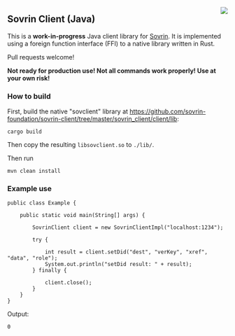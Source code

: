 <a href="http://projectdanube.org/" target="_blank"><img src="http://projectdanube.github.com/xdi2/images/projectdanube_logo.png" align="right"></a>

## Sovrin Client (Java)

This is a **work-in-progress** Java client library for [Sovrin](https://github.com/sovrin-foundation/sovrin-client/). It is implemented using a foreign function interface (FFI) to a native library written in Rust.

Pull requests welcome!

**Not ready for production use! Not all commands work properly! Use at your own risk!**

### How to build

First, build the native "sovclient" library at https://github.com/sovrin-foundation/sovrin-client/tree/master/sovrin_client/client/lib:

	cargo build

Then copy the resulting `libsovclient.so` to `./lib/`.

Then run

    mvn clean install

### Example use

	public class Example {
	
		public static void main(String[] args) {
	
			SovrinClient client = new SovrinClientImpl("localhost:1234");
	
			try {
	
				int result = client.setDid("dest", "verKey", "xref", "data", "role");
				System.out.println("setDid result: " + result);
			} finally {
	
				client.close();
			}
		}
	}

Output:

	0
